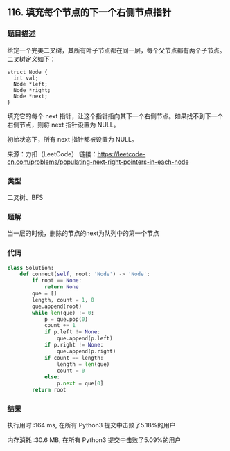 ## 116. 填充每个节点的下一个右侧节点指针



### 题目描述

给定一个完美二叉树，其所有叶子节点都在同一层，每个父节点都有两个子节点。二叉树定义如下：

```
struct Node {
  int val;
  Node *left;
  Node *right;
  Node *next;
}
```


填充它的每个 next 指针，让这个指针指向其下一个右侧节点。如果找不到下一个右侧节点，则将 next 指针设置为 NULL。

初始状态下，所有 next 指针都被设置为 NULL。

来源：力扣（LeetCode）
链接：https://leetcode-cn.com/problems/populating-next-right-pointers-in-each-node

### 类型

二叉树、BFS



### 题解

当一层的时候，删除的节点的next为队列中的第一个节点



### 代码

```python
class Solution:
    def connect(self, root: 'Node') -> 'Node':
    	if root == None:
    		return None
    	que = []
    	length, count = 1, 0
    	que.append(root)
    	while len(que) != 0:
    		p = que.pop(0)
    		count += 1
    		if p.left != None:
    			que.append(p.left)
    		if p.right != None:
    			que.append(p.right)
    		if count == length:
    			length = len(que)
    			count = 0
    		else:
    			p.next = que[0]
    	return root
```



### 结果

执行用时 :164 ms, 在所有 Python3 提交中击败了5.18%的用户

内存消耗 :30.6 MB, 在所有 Python3 提交中击败了5.09%的用户